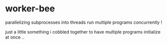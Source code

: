# worker-bee
parallelizing subprocesses into threads run multiple programs concurrently !

just a little something i cobbled together to have multiple programs initialize at once ..

